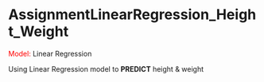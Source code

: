 # AssignmentLinearRegression_Height_Weight
<span style="color:red">Model:</span> Linear Regression

Using Linear Regression model to **PREDICT** height & weight
